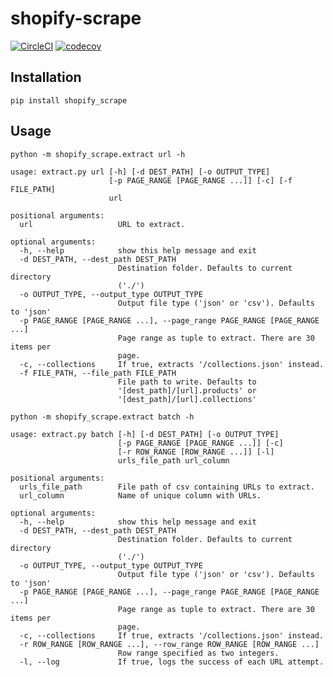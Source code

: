 # shopify-scrape


[![CircleCI](https://circleci.com/gh/loren-jiang/misoboop.svg?style=svg)](https://circleci.com/gh/loren-jiang/shopify-scrape)
[![codecov](https://codecov.io/gh/loren-jiang/shopify-scrape/branch/master/graph/badge.svg)](https://codecov.io/gh/loren-jiang/shopify-scrape)

## Installation 
`pip install shopify_scrape`

## Usage
`python -m shopify_scrape.extract url -h`
```
usage: extract.py url [-h] [-d DEST_PATH] [-o OUTPUT_TYPE]
                      [-p PAGE_RANGE [PAGE_RANGE ...]] [-c] [-f FILE_PATH]
                      url

positional arguments:
  url                   URL to extract.

optional arguments:
  -h, --help            show this help message and exit
  -d DEST_PATH, --dest_path DEST_PATH
                        Destination folder. Defaults to current directory
                        ('./')
  -o OUTPUT_TYPE, --output_type OUTPUT_TYPE
                        Output file type ('json' or 'csv'). Defaults to 'json'
  -p PAGE_RANGE [PAGE_RANGE ...], --page_range PAGE_RANGE [PAGE_RANGE ...]
                        Page range as tuple to extract. There are 30 items per
                        page.
  -c, --collections     If true, extracts '/collections.json' instead.
  -f FILE_PATH, --file_path FILE_PATH
                        File path to write. Defaults to
                        '[dest_path]/[url].products' or
                        '[dest_path]/[url].collections'
```

`python -m shopify_scrape.extract batch -h`
```
usage: extract.py batch [-h] [-d DEST_PATH] [-o OUTPUT_TYPE]
                        [-p PAGE_RANGE [PAGE_RANGE ...]] [-c]
                        [-r ROW_RANGE [ROW_RANGE ...]] [-l]
                        urls_file_path url_column

positional arguments:
  urls_file_path        File path of csv containing URLs to extract.
  url_column            Name of unique column with URLs.

optional arguments:
  -h, --help            show this help message and exit
  -d DEST_PATH, --dest_path DEST_PATH
                        Destination folder. Defaults to current directory
                        ('./')
  -o OUTPUT_TYPE, --output_type OUTPUT_TYPE
                        Output file type ('json' or 'csv'). Defaults to 'json'
  -p PAGE_RANGE [PAGE_RANGE ...], --page_range PAGE_RANGE [PAGE_RANGE ...]
                        Page range as tuple to extract. There are 30 items per
                        page.
  -c, --collections     If true, extracts '/collections.json' instead.
  -r ROW_RANGE [ROW_RANGE ...], --row_range ROW_RANGE [ROW_RANGE ...]
                        Row range specified as two integers.
  -l, --log             If true, logs the success of each URL attempt.
```